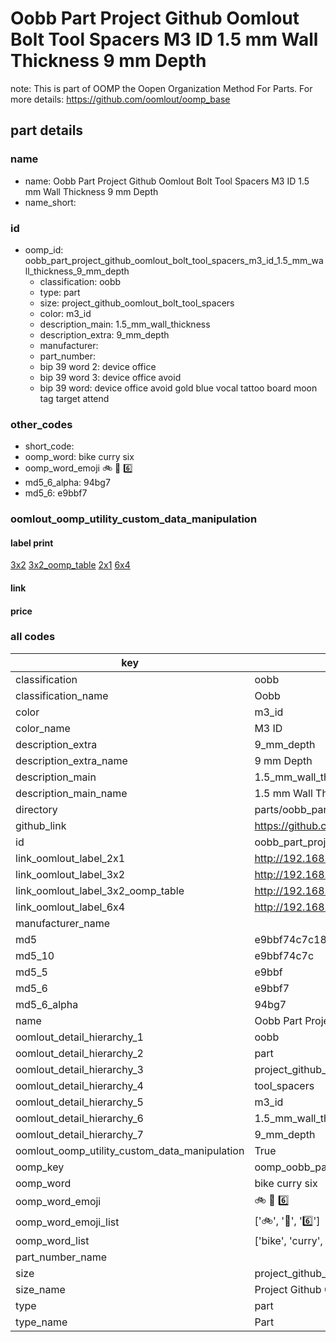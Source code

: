 # Oobb Part Project Github Oomlout Bolt Tool Spacers M3 ID 1.5 mm Wall Thickness 9 mm Depth  

note: This is part of OOMP the Oopen Organization Method For Parts. For more details: https://github.com/oomlout/oomp_base

##  part details
  







### name
* name: Oobb Part Project Github Oomlout Bolt Tool Spacers M3 ID 1.5 mm Wall Thickness 9 mm Depth
* name_short: 
### id
* oomp_id: oobb_part_project_github_oomlout_bolt_tool_spacers_m3_id_1.5_mm_wall_thickness_9_mm_depth
  * classification: oobb
  * type: part
  * size: project_github_oomlout_bolt_tool_spacers
  * color: m3_id
  * description_main: 1.5_mm_wall_thickness
  * description_extra: 9_mm_depth
  * manufacturer: 
  * part_number: 
  * bip 39 word 2: device office
  * bip 39 word 3: device office avoid
  * bip 39 word: device office avoid gold blue vocal tattoo board moon tag target attend

### other_codes
* short_code: 
* oomp_word: bike curry six
* oomp_word_emoji :bike: :curry: :six:
* md5_6_alpha: 94bg7
* md5_6: e9bbf7






### oomlout_oomp_utility_custom_data_manipulation
#### label print
[3x2](http://192.168.1.245:1112/?label=oomp%2094bg7)
[3x2_oomp_table](http://192.168.1.108:1112/?label=oomp%2094bg7)
[2x1](http://192.168.1.242:1112/?label=oomp%2094bg7)
[6x4](http://192.168.1.55:1112/?label=oomp%2094bg7)    

#### link

                              

#### price







### all codes 
| key | value |  
| --- | --- |  
| classification | oobb |  
| classification_name | Oobb |  
| color | m3_id |  
| color_name | M3 ID |  
| description_extra | 9_mm_depth |  
| description_extra_name | 9 mm Depth |  
| description_main | 1.5_mm_wall_thickness |  
| description_main_name | 1.5 mm Wall Thickness |  
| directory | parts/oobb_part_project_github_oomlout_bolt_tool_spacers_m3_id_1.5_mm_wall_thickness_9_mm_depth |  
| github_link | https://github.com/oomlout/oomlout_oomp_part_src/tree/main/parts/oobb_part_project_github_oomlout_bolt_tool_spacers_m3_id_1.5_mm_wall_thickness_9_mm_depth |  
| id | oobb_part_project_github_oomlout_bolt_tool_spacers_m3_id_1.5_mm_wall_thickness_9_mm_depth |  
| link_oomlout_label_2x1 | http://192.168.1.242:1112/?label=oomp%2094bg7 |  
| link_oomlout_label_3x2 | http://192.168.1.245:1112/?label=oomp%2094bg7 |  
| link_oomlout_label_3x2_oomp_table | http://192.168.1.108:1112/?label=oomp%2094bg7 |  
| link_oomlout_label_6x4 | http://192.168.1.55:1112/?label=oomp%2094bg7 |  
| manufacturer_name |  |  
| md5 | e9bbf74c7c18bbcbd50c2644202661e5 |  
| md5_10 | e9bbf74c7c |  
| md5_5 | e9bbf |  
| md5_6 | e9bbf7 |  
| md5_6_alpha | 94bg7 |  
| name | Oobb Part Project Github Oomlout Bolt Tool Spacers M3 ID 1.5 mm Wall Thickness 9 mm Depth |  
| oomlout_detail_hierarchy_1 | oobb |  
| oomlout_detail_hierarchy_2 | part |  
| oomlout_detail_hierarchy_3 | project_github_bolt |  
| oomlout_detail_hierarchy_4 | tool_spacers |  
| oomlout_detail_hierarchy_5 | m3_id |  
| oomlout_detail_hierarchy_6 | 1.5_mm_wall_thickness |  
| oomlout_detail_hierarchy_7 | 9_mm_depth |  
| oomlout_oomp_utility_custom_data_manipulation | True |  
| oomp_key | oomp_oobb_part_project_github_oomlout_bolt_tool_spacers_m3_id_1.5_mm_wall_thickness_9_mm_depth |  
| oomp_word | bike curry six |  
| oomp_word_emoji | :bike: :curry: :six: |  
| oomp_word_emoji_list | [':bike:', ':curry:', ':six:'] |  
| oomp_word_list | ['bike', 'curry', 'six'] |  
| part_number_name |  |  
| size | project_github_oomlout_bolt_tool_spacers |  
| size_name | Project Github Oomlout Bolt Tool Spacers |  
| type | part |  
| type_name | Part |  
